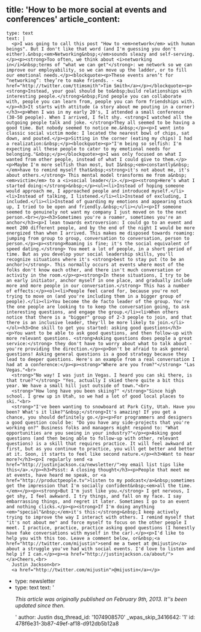 title: 'How to be more social at events and conferences'
article_content:
  -
    type: text
    text: |
      <p>I was going to call this post "How to <em>network</em> with human beings". But I don't like that word (and I'm guessing you don't either).&nbsp;<em>Networking&nbsp;</em>sounds sleazy and self-serving.</p><p><strong>Too often, we think about <i>networking in</i>&nbsp;terms of "what we can get"</strong>: we network so we can improve our employability, so we can move up the ladder, or to fill our emotional needs.</p><blockquote><p>These events aren’t for “networking”: they’re to make friends. - <a href="http://twitter.com/ttimsmith">Tim Smith</a></p></blockquote><p><strong>Instead, your goal should be to&nbsp;build relationships with interesting people.</strong>&nbsp;Find people you can collaborate with, people you can learn from, people you can form friendships with.</p><h3>It starts with attitude (a story about me pouting in a corner)</h3><p>When I was in my early 20's, I attended a small conference (30-50 people). When I arrived, I felt shy. <strong>I watched all the outgoing people talk and joke. </strong>They all seemed to be having a good time. But nobody seemed to notice me.&nbsp;</p><p>I went into classic social victim mode: I located the nearest bowl of chips, sat down, and pouted.</p><p>Sitting in the corner (eating my chips) I had a realization:&nbsp;</p><blockquote><p>"I'm being so selfish: I'm expecting all these people to cater to my emotional needs for belonging."&nbsp;</p></blockquote><p>I was only focused on what I wanted from other people, instead of what I could give to them.</p><p>Maybe I'm more selfish than most, but I&nbsp;<em>constantly&nbsp;</em>have to remind myself that&nbsp;<strong>it's not about me, it's about others.</strong> This mental model transforms me from a&nbsp;<em>victim</em> to a <i>social leader</i>.</p><p><strong>Here’s what I started doing:</strong>&nbsp;</p><ul><li>Instead of hoping someone would approach me, I approached people and introduced myself.</li><li>Instead of talking, I listened.</li><li>Instead of excluding, I included.</li><li>Instead of guarding my emotions and appearing stuck up, I tried to be open and friendly.&nbsp;</li></ul><p>If someone seemed to genuinely not want my company I just moved on to the next person.<br></p><h3>Sometimes you're a roamer, sometimes you're an anchor</h3><p>I lean towards extroversion: I could go to an event and meet 200 different people, and by the end of the night I would be more energized than when I arrived. This makes me disposed towards roaming: jumping from group to group, conversation to conversation, person to person.</p><p><strong>Roaming is fine; it's the social equivalent of speed dating.</strong> You meet a lot of people, in a short period of time. But as you develop your social leadership skills, you'll recognize situations where it's <strong>best to stay put (to be an anchor)</strong>. This normally occurs at events where most of the folks don't know each other, and there isn't much conversation or activity in the room.</p><p><strong>In these situations, I try to be an early initiator, anchor myself in one place, and gradually include more and more people in our conversation.</strong> This has a number of effects:</p><ol><li>People feel cared for, because you're not trying to move on (and you're including them in a bigger group of people).</li><li>You become the de facto leader of the group. You're the one people are looking to to keep the conversation going, to ask interesting questions, and engage the group.</li><li>When others notice that there is a "bigger" group of 2-3 people to join, and that there is an inclusive leader, they'll be more likely to join.</li></ol><h3>One skill to get you started: asking good questions</h3><p>You want to be able to ask good questions, and then follow-up with more relevant questions. <strong>Asking questions does people a great service:</strong> they don't have to worry about what to talk about - you're providing the direction.</p><p>Don't be afraid to ask general questions! Asking general questions is a good strategy because they lead to deeper questions. Here's an example from a real conversation I had at a conference:</p><p><strong>"Where are you from?"</strong> "Las Vegas."<br>
      <strong>"No way! I was just in Vegas. I heard you can ski there, is that true?"</strong> "Yes, actually I skied there quite a bit this year. We have a small hill just outside of town."<br>
      <strong>"How long have you been skiing?" </strong>"Since high school. I grew up in Utah, so we had a lot of good local places to ski."<br>
      <strong>"I've been wanting to snowboard at Park City, Utah. Have you been? What's it like?"&nbsp;</strong>It's amazing! If you get a chance, you should definitely go.</p><p>For programmers and designers a good question could be: "Do you have any side-projects that you're working on?" Business folks and managers might respond to: "What opportunities are you seeing in your industry?"</p><p>Asking good questions (and then being able to follow-up with other, relevant questions) is a skill that requires practice. It will feel awkward at first, but as you continue to practice, you will get better and better at it. Soon, it starts to feel like second nature.</p><h3>Want to hear more?</h3><p>I regularly send <a href="http://justinjackson.ca/newsletter/">my email list tips like this</a>.</p><h3>Pssst: A closing thought</h3><p>People that meet me at events, have heard me speak, or <a href="http://productpeople.tv">listen to my podcast</a>&nbsp;sometimes get the impression that I'm socially confident&nbsp;<em>all the time.</em></p><p><strong>But I'm just like you.</strong> I get nervous, I get shy, I feel awkward. I try things, and fall on my face. I say embarrassing things, and regret it later. Sometimes I go to an event and nothing clicks.</p><p><strong>If I'm doing anything <em>"special"&nbsp;</em>it's this:</strong>&nbsp;I keep actively trying to improve the way I interact with others. I remind myself that "it's not about me" and force myself to focus on the other people I meet. I practice, practice, practice asking good questions (I honestly have fake conversations with myself in the car).</p><p>I'd like to help you with this too. Leave a comment below, or&nbsp;<a href="http://twitter.com/mijustin">send me a tweet at @mijustin</a> about a struggle you've had with social events. I'd love to listen and help if I can.</p><p><a href="http://justinjackson.ca/about/"></a>Cheers,<br>
      Justin Jackson<br>
      <a href="http://twitter.com/mijustin">@mijustin</a></p>
  -
    type: newsletter
  -
    type: text
    text: '<p><i>This article was originally published on&nbsp;February 9th, 2013. It''s been updated since then.</i></p>'
author: Justin
dsq_thread_id: '1074908570'
_wpas_skip_3416642: '1'
id: 478f6e31-3b87-49ef-af18-d912db5b12a8
